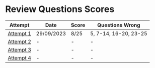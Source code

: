 # Review Questions Scores

| Attempt| Date | Score | Questions Wrong |
| -------|----- |------| ----------------|
| [Attempt 1](/src/review_questions/chapter_3/attempt_1/) | 29/09/2023 | 8/25 | 5, 7-14, 16-20, 23-25 |
| [Attempt 2](/src/review_questions/chapter_3/attempt_2/) | - | - | - |
| [Attempt 3](/src/review_questions/chapter_3/attempt_3/) | - | - | - |
| [Attempt 4](/src/review_questions/chapter_3/attempt_4/) | - | - | - |